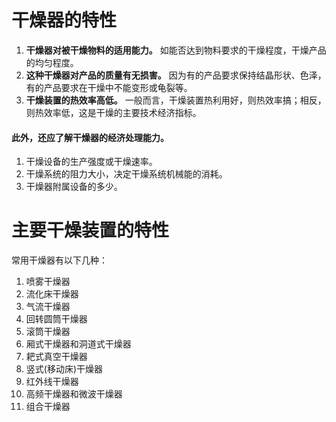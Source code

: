 # 干燥器的特性
1. **干燥器对被干燥物料的适用能力。** 如能否达到物料要求的干燥程度，干燥产品的均匀程度。
2. **这种干燥器对产品的质量有无损害。** 因为有的产品要求保持结晶形状、色泽，有的产品要求在干燥中不能变形或龟裂等。
3. **干燥装置的热效率高低。** 一般而言，干燥装置热利用好，则热效率搞；相反，则热效率低，这是干燥的主要技术经济指标。

#### 此外，还应了解干燥器的经济处理能力。
1. 干燥设备的生产强度或干燥速率。
2. 干燥系统的阻力大小，决定干燥系统机械能的消耗。
3. 干燥器附属设备的多少。

# 主要干燥装置的特性
常用干燥器有以下几种：</br>

1. 喷雾干燥器
2. 流化床干燥器
3. 气流干燥器
4. 回转圆筒干燥器
5. 滚筒干燥器
6. 厢式干燥器和洞道式干燥器
7. 耙式真空干燥器
8. 竖式(移动床)干燥器
9. 红外线干燥器
10. 高频干燥器和微波干燥器
11. 组合干燥器